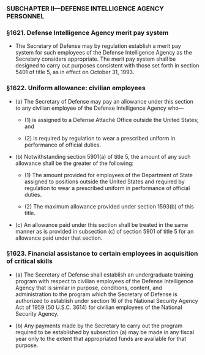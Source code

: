 ### SUBCHAPTER II—DEFENSE INTELLIGENCE AGENCY PERSONNEL

### §1621. Defense Intelligence Agency merit pay system
* The Secretary of Defense may by regulation establish a merit pay system for such employees of the Defense Intelligence Agency as the Secretary considers appropriate. The merit pay system shall be designed to carry out purposes consistent with those set forth in section 5401 of title 5, as in effect on October 31, 1993.

### §1622. Uniform allowance: civilian employees
* (a) The Secretary of Defense may pay an allowance under this section to any civilian employee of the Defense Intelligence Agency who—

  * (1) is assigned to a Defense Attaché Office outside the United States; and

  * (2) is required by regulation to wear a prescribed uniform in performance of official duties.


* (b) Notwithstanding section 5901(a) of title 5, the amount of any such allowance shall be the greater of the following:

  * (1) The amount provided for employees of the Department of State assigned to positions outside the United States and required by regulation to wear a prescribed uniform in performance of official duties.

  * (2) The maximum allowance provided under section 1593(b) of this title.


* (c) An allowance paid under this section shall be treated in the same manner as is provided in subsection (c) of section 5901 of title 5 for an allowance paid under that section.

### §1623. Financial assistance to certain employees in acquisition of critical skills
* (a) The Secretary of Defense shall establish an undergraduate training program with respect to civilian employees of the Defense Intelligence Agency that is similar in purpose, conditions, content, and administration to the program which the Secretary of Defense is authorized to establish under section 16 of the National Security Agency Act of 1959 (50 U.S.C. 3614) for civilian employees of the National Security Agency.

* (b) Any payments made by the Secretary to carry out the program required to be established by subsection (a) may be made in any fiscal year only to the extent that appropriated funds are available for that purpose.